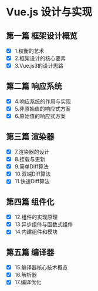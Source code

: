 # Vue.js 设计与实现

## 第一篇 框架设计概览

- [x] 1.权衡的艺术
- [x] 2.框架设计的核心要素
- [x] 3.Vue.js3的设计思路

## 第二篇 响应系统

- [x] 4.响应系统的作用与实现
- [x] 5.非原始值的响应式方案 
- [x] 6.原始值的响应式方案 
  
## 第三篇 渲染器

- [x] 7.渲染器的设计
- [x] 8.挂载与更新 
- [x] 9.简单Diff算法 
- [x] 10.双端Diff算法
- [x] 11.快速Diff算法 

## 第四篇 组件化

- [x] 12.组件的实现原理 
- [x] 13.异步组件与函数式组件 
- [x] 14.内建组件和模块
  
## 第五篇 编译器

- [x] 15.编译器核心技术概览
- [x] 16.解析器
- [x] 17.编译优化 